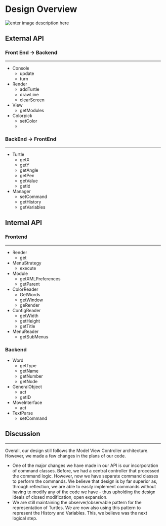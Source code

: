 Design Overview
========================
![enter image description here](https://coursework.cs.duke.edu/CompSci308_2017Fall/slogo_team02/raw/master/doc/629d22b48a4346e2964b6893d8c4d0c5%20%281%29.jpeg)
## External API

### Front End -> Backend

----------
-	Console
	-	update
	-	turn
-	Render
	-	addTurtle
	-	drawLine
	-	clearScreen
-	View
	-	getModules
-	Colorpick
	-	setColor
	-	
### BackEnd -> FrontEnd


------------------
-	Turtle
	-	getX
	-	getY
	-	getAngle
	-	getPen
	-	getValue
	-	getId
-	Manager
	-	setCommand
	-	getHistory
	-	getVariables
## Internal API
### Frontend
------------------
-	Render
	-	get
-	MenuStrategy
	-	execute
-	Module
	-	getXMLPreferences
	-	getParent
-	ColorReader
	-	GetWords
	-	getWindow
	-	geRender
-	ConfigReader
	-	getWidth
	-	getHeight
	-	getTitle
-	MenuReader
	-	getSubMenus
            
### Backend
-	Word
	-	getType
	-	getName
	-	getNumber
	-	getNode
-	GeneralObject
	-	act
	-	getID
-	MoveInterface
	-	act
-	TextParse
	-	setCommand

## Discussion

--------------

Overall, our design still follows the Model View Controller architecture. However, we made a few 
changes in the plans of our code.

-   One of the major changes we have made in our API is our incorporation of command classes. Before, we
had a central controller that processed the command logic. However, now we have separate command
classes to perform the commands. We believe that design is by far superior as, through reflection, we
are able to easily implement commands without having to modify any of the code we have - thus upholding
the design ideals of closed modification, open expansion.
-   We are still maintaining the observer/observable pattern for the representation of Turtles. 
We are now also using this pattern to represent the History and Variables. This, we believe was the next
logical step. 
